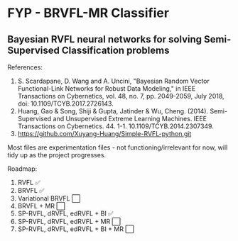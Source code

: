# FYP - BRVFL-MR Classifier
## Bayesian RVFL neural networks for solving Semi-Supervised Classification problems

References: <br>
1. S. Scardapane, D. Wang and A. Uncini, "Bayesian Random Vector Functional-Link Networks for Robust Data Modeling," in IEEE Transactions on Cybernetics, vol. 48, no. 7, pp. 2049-2059, July 2018, doi: 10.1109/TCYB.2017.2726143.
2. Huang, Gao & Song, Shiji & Gupta, Jatinder & Wu, Cheng. (2014). Semi-Supervised and Unsupervised Extreme Learning Machines. IEEE Transactions on Cybernetics. 44. 1-1. 10.1109/TCYB.2014.2307349. 
3. https://github.com/Xuyang-Huang/Simple-RVFL-python.git

Most files are experimentation files - not functioning/irrelevant for now, will tidy up as the project progresses.<br>

Roadmap:
1. RVFL ✅
2. BRVFL ✅
3. Variational BRVFL ⬜
4. BRVFL + MR ⬜
5. SP-RVFL, dRVFL, edRVFL + BI ✅
6. SP-RVFL, dRVFL, edRVFL + MR ⬜
7. SP-RVFL, dRVFL, edRVFL + BI + MR ⬜
